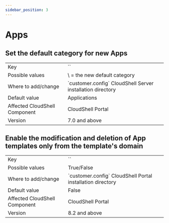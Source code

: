 ```yaml
---
sidebar_position: 3
---
```


# Apps

## Set the default category for new Apps
<table>
	<tbody>
		<tr>
			<td>Key</td>
			<td>`<add key="DefaultAppCategory" value="app category"/>`</td>
		</tr>
		<tr>
			<td>Possible values</td>
			<td>\<app category\> = the new default category</td>
		</tr>
		<tr>
			<td>Where to add/change</td>
			<td>`customer.config` CloudShell Server installation directory</td>
		</tr>
		<tr>
			<td>Default value</td>
			<td>Applications</td>
		</tr>
		<tr>
			<td>Affected CloudShell Component</td>
			<td>CloudShell Portal</td>
		</tr>
		<tr>
			<td>Version</td>
			<td>7.0 and above</td>
		</tr>
	</tbody>
</table>

## Enable the modification and deletion of App templates only from the template's domain
<table>
	<tbody>
		<tr>
			<td>Key</td>
			<td>`<add key="RestrictEditToCreatingDomain" value="True"/>`</td>
		</tr>
		<tr>
			<td>Possible values</td>
			<td>True/False</td>
		</tr>
		<tr>
			<td>Where to add/change</td>
			<td>`customer.config` CloudShell Portal installation directory</td>
		</tr>
		<tr>
			<td>Default value</td>
			<td>False</td>
		</tr>
		<tr>
			<td>Affected CloudShell Component</td>
			<td>CloudShell Portal</td>
		</tr>
		<tr>
			<td>Version</td>
			<td>8.2 and above</td>
		</tr>
	</tbody>
</table>
